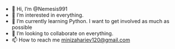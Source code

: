 - 👋 Hi, I’m @Nemesis991
- 👀 I’m interested in everything.
- 🌱 I’m currently learning Python. I want to get involved as much as possible 
- 💞️ I’m looking to collaborate on everything.
- 📫 How to reach me minizahariev120@gmail.com 

<!---
Nemesis991/Nemesis991 is a ✨ special ✨ repository because its `README.md` (this file) appears on your GitHub profile.
You can click the Preview link to take a look at your changes.
--->
